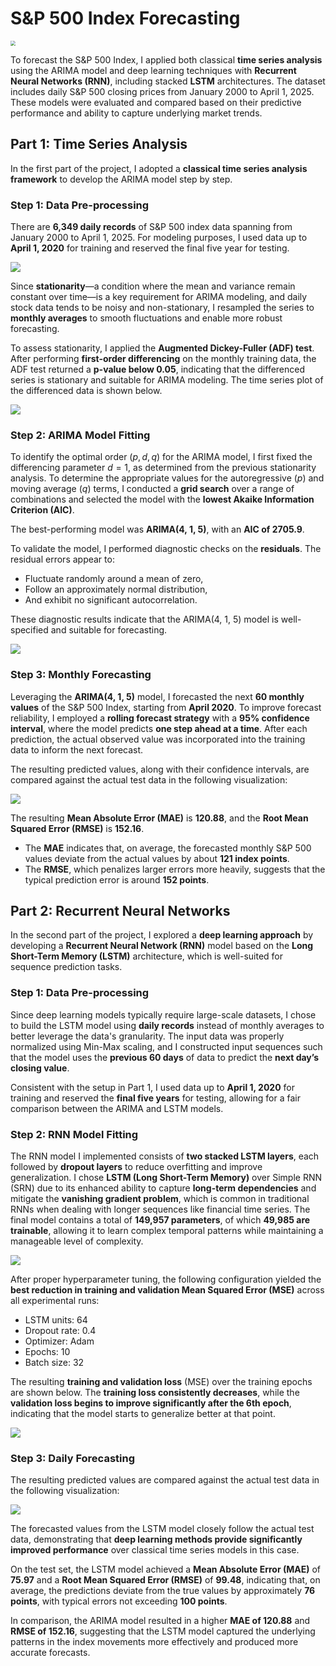 # S&P 500 Index Forecasting

<img src="images/SP500.png" style="zoom:50%;" />

To forecast the S&P 500 Index, I applied both classical **time series analysis** using the ARIMA model and deep learning techniques with **Recurrent Neural Networks (RNN)**, including stacked **LSTM** architectures. The dataset includes daily S&P 500 closing prices from January 2000 to April 1, 2025. These models were evaluated and compared based on their predictive performance and ability to capture underlying market trends.

## Part 1: Time Series Analysis

In the first part of the project, I adopted a **classical time series analysis framework** to develop the ARIMA model step by step.

### Step 1: Data Pre-processing

There are **6,349 daily records** of S&P 500 index data spanning from January 2000 to April 1, 2025. For modeling purposes, I used data up to **April 1, 2020** for training and reserved the final five year for testing. 

![](images/train_test.png)

Since **stationarity**—a condition where the mean and variance remain constant over time—is a key requirement for ARIMA modeling, and daily stock data tends to be noisy and non-stationary, I resampled the series to **monthly averages** to smooth fluctuations and enable more robust forecasting.

To assess stationarity, I applied the **Augmented Dickey-Fuller (ADF) test**. After performing **first-order differencing** on the monthly training data, the ADF test returned a **p-value below 0.05**, indicating that the differenced series is stationary and suitable for ARIMA modeling. The time series plot of the differenced data is shown below.

![](images/first_differencing.png)

### Step 2: ARIMA Model Fitting

To identify the optimal order $(p, d, q)$ for the ARIMA model, I first fixed the differencing parameter $d=1$, as determined from the previous stationarity analysis. To determine the appropriate values for the autoregressive ($p$) and moving average ($q$) terms, I conducted a **grid search** over a range of combinations and selected the model with the **lowest Akaike Information Criterion (AIC)**.

The best-performing model was **ARIMA(4, 1, 5)**, with an **AIC of 2705.9**.

To validate the model, I performed diagnostic checks on the **residuals**. The residual errors appear to:

- Fluctuate randomly around a mean of zero,
- Follow an approximately normal distribution,
- And exhibit no significant autocorrelation.

These diagnostic results indicate that the ARIMA(4, 1, 5) model is well-specified and suitable for forecasting.

![](images/residuals.png)

### Step 3: Monthly Forecasting

Leveraging the **ARIMA(4, 1, 5)** model, I forecasted the next **60 monthly values** of the S&P 500 Index, starting from **April 2020**. To improve forecast reliability, I employed a **rolling forecast strategy** with a **95% confidence interval**, where the model predicts **one step ahead at a time**. After each prediction, the actual observed value was incorporated into the training data to inform the next forecast.

The resulting predicted values, along with their confidence intervals, are compared against the actual test data in the following visualization:

![](images/tsa_forecast.png)

The resulting **Mean Absolute Error (MAE)** is **120.88**, and the **Root Mean Squared Error (RMSE)** is **152.16**.

- The **MAE** indicates that, on average, the forecasted monthly S&P 500 values deviate from the actual values by about **121 index points**.
- The **RMSE**, which penalizes larger errors more heavily, suggests that the typical prediction error is around **152 points**.

## Part 2: Recurrent Neural Networks

In the second part of the project, I explored a **deep learning approach** by developing a **Recurrent Neural Network (RNN)** model based on the **Long Short-Term Memory (LSTM)** architecture, which is well-suited for sequence prediction tasks.

### Step 1: Data Pre-processing

Since deep learning models typically require large-scale datasets, I chose to build the LSTM model using **daily records** instead of monthly averages to better leverage the data's granularity. The input data was properly normalized using Min-Max scaling, and I constructed input sequences such that the model uses the **previous 60 days** of data to predict the **next day’s closing value**.

Consistent with the setup in Part 1, I used data up to **April 1, 2020** for training and reserved the **final five years** for testing, allowing for a fair comparison between the ARIMA and LSTM models.

### Step 2: RNN Model Fitting

The RNN model I implemented consists of **two stacked LSTM layers**, each followed by **dropout layers** to reduce overfitting and improve generalization. I chose **LSTM (Long Short-Term Memory)** over Simple RNN (SRN) due to its enhanced ability to capture **long-term dependencies** and mitigate the **vanishing gradient problem**, which is common in traditional RNNs when dealing with longer sequences like financial time series.
The final model contains a total of **149,957 parameters**, of which **49,985 are trainable**, allowing it to learn complex temporal patterns while maintaining a manageable level of complexity.

![](images/model_param.png)

After proper hyperparameter tuning, the following configuration yielded the **best reduction in training and validation Mean Squared Error (MSE)** across all experimental runs:

- LSTM units: 64
- Dropout rate: 0.4
- Optimizer: Adam
- Epochs: 10
- Batch size: 32

The resulting **training and validation loss** (MSE) over the training epochs are shown below. The **training loss consistently decreases**, while the **validation loss begins to improve significantly after the 6th epoch**, indicating that the model starts to generalize better at that point.

![](images/learning_curve.png)

### Step 3: Daily Forecasting

The resulting predicted values are compared against the actual test data in the following visualization:

![](images/rnn_forecast.png)

The forecasted values from the LSTM model closely follow the actual test data, demonstrating that **deep learning methods provide significantly improved performance** over classical time series models in this case.

On the test set, the LSTM model achieved a **Mean Absolute Error (MAE)** of **75.97** and a **Root Mean Squared Error (RMSE)** of **99.48**, indicating that, on average, the predictions deviate from the true values by approximately **76 points**, with typical errors not exceeding **100 points**.

In comparison, the ARIMA model resulted in a higher **MAE of 120.88** and **RMSE of 152.16**, suggesting that the LSTM model captured the underlying patterns in the index movements more effectively and produced more accurate forecasts.
